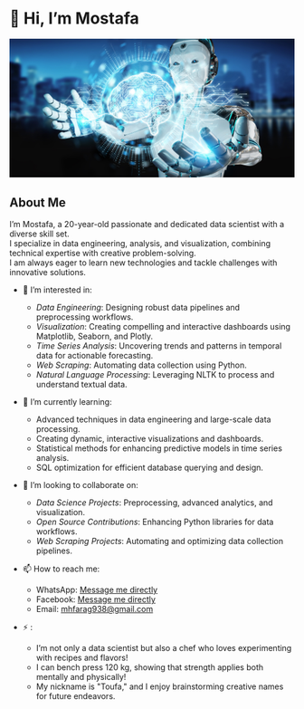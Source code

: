 # 👋 Hi, I’m Mostafa
 ![Future](1_pTGaSOy0H_o0x2s_fMdgBg.jpg)
## About Me  
I’m Mostafa, a 20-year-old passionate and dedicated data scientist with a diverse skill set.  
I specialize in data engineering, analysis, and visualization, combining technical expertise with creative problem-solving.  
I am always eager to learn new technologies and tackle challenges with innovative solutions.  

- 👀 I’m interested in:
  - *Data Engineering*: Designing robust data pipelines and preprocessing workflows.  
  - *Visualization*: Creating compelling and interactive dashboards using Matplotlib, Seaborn, and Plotly.  
  - *Time Series Analysis*: Uncovering trends and patterns in temporal data for actionable forecasting.  
  - *Web Scraping*: Automating data collection using Python.  
  - *Natural Language Processing*: Leveraging NLTK to process and understand textual data.  

- 🌱 I’m currently learning:
  - Advanced techniques in data engineering and large-scale data processing.  
  - Creating dynamic, interactive visualizations and dashboards.  
  - Statistical methods for enhancing predictive models in time series analysis.  
  - SQL optimization for efficient database querying and design.  

- 💞️ I’m looking to collaborate on:
  - *Data Science Projects*: Preprocessing, advanced analytics, and visualization.  
  - *Open Source Contributions*: Enhancing Python libraries for data workflows.  
  - *Web Scraping Projects*: Automating and optimizing data collection pipelines.  

- 📫 How to reach me:
  - WhatsApp: [Message me directly](https://wa.me/01154079827)  
  - Facebook: [Message me directly](https://www.facebook.com/share/X3dkSH6LpFqadSQ3/?mibextid=qi2Omg)  
  - Email: mhfarag938@gmail.com  


- ⚡ :
  - I’m not only a data scientist but also a chef who loves experimenting with recipes and flavors!  
  - I can bench press 120 kg, showing that strength applies both mentally and physically!  
  - My nickname is "Toufa," and I enjoy brainstorming creative names for future endeavors.  

